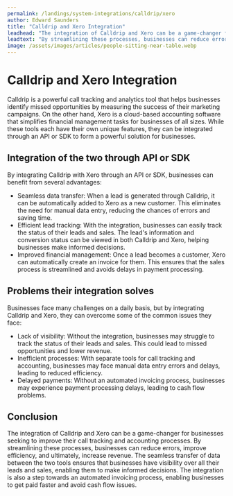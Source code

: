 ```yaml
---
permalink: /landings/system-integrations/calldrip/xero
author: Edward Saunders
title: "Calldrip and Xero Integration"
leadhead: "The integration of Calldrip and Xero can be a game-changer for businesses seeking to improve their call tracking and accounting processes"
leadtext: "By streamlining these processes, businesses can reduce errors, improve efficiency, and ultimately, increase revenue. The seamless transfer of data between the two tools ensures that businesses have visibility over all their leads and sales, enabling them to make informed decisions. The integration is also a step towards an automated invoicing process, enabling businesses to get paid faster and avoid cash flow issues."
image: /assets/images/articles/people-sitting-near-table.webp
---
```

<div class="arttext">	<h1>Calldrip and Xero Integration</h1>
	<p>Calldrip is a powerful call tracking and analytics tool that helps businesses identify missed opportunities by measuring the success of their marketing campaigns. On the other hand, Xero is a cloud-based accounting software that simplifies financial management tasks for businesses of all sizes. While these tools each have their own unique features, they can be integrated through an API or SDK to form a powerful solution for businesses.</p>
	<h2>Integration of the two through API or SDK</h2>
	<p>By integrating Calldrip with Xero through an API or SDK, businesses can benefit from several advantages:</p>
	<ul>
		<li>Seamless data transfer: When a lead is generated through Calldrip, it can be automatically added to Xero as a new customer. This eliminates the need for manual data entry, reducing the chances of errors and saving time.</li>
		<li>Efficient lead tracking: With the integration, businesses can easily track the status of their leads and sales. The lead's information and conversion status can be viewed in both Calldrip and Xero, helping businesses make informed decisions.</li>
		<li>Improved financial management: Once a lead becomes a customer, Xero can automatically create an invoice for them. This ensures that the sales process is streamlined and avoids delays in payment processing.</li>
	</ul>
	<h2>Problems their integration solves</h2>
	<p>Businesses face many challenges on a daily basis, but by integrating Calldrip and Xero, they can overcome some of the common issues they face:</p>
	<ul>
		<li>Lack of visibility: Without the integration, businesses may struggle to track the status of their leads and sales. This could lead to missed opportunities and lower revenue.</li>
		<li>Inefficient processes: With separate tools for call tracking and accounting, businesses may face manual data entry errors and delays, leading to reduced efficiency.</li>
		<li>Delayed payments: Without an automated invoicing process, businesses may experience payment processing delays, leading to cash flow problems.</li>
	</ul>
	<h2>Conclusion</h2>
	<p>The integration of Calldrip and Xero can be a game-changer for businesses seeking to improve their call tracking and accounting processes. By streamlining these processes, businesses can reduce errors, improve efficiency, and ultimately, increase revenue. The seamless transfer of data between the two tools ensures that businesses have visibility over all their leads and sales, enabling them to make informed decisions. The integration is also a step towards an automated invoicing process, enabling businesses to get paid faster and avoid cash flow issues.</p>
</div>